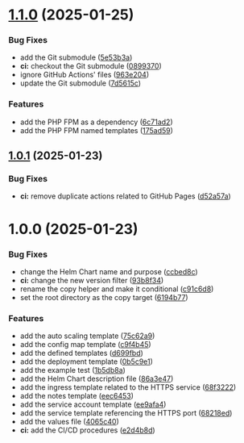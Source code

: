 # [1.1.0](https://github.com/jacob-cabral/fastinx/compare/v1.0.1...v1.1.0) (2025-01-25)


### Bug Fixes

* add the Git submodule ([5e53b3a](https://github.com/jacob-cabral/fastinx/commit/5e53b3ad467ddd6d6eef093d424bd88e7fb6edf7))
* **ci:** checkout the Git submodule ([0899370](https://github.com/jacob-cabral/fastinx/commit/089937056e9b134818efbe9745015fbdd7871246))
* ignore GitHub Actions' files ([963e204](https://github.com/jacob-cabral/fastinx/commit/963e2041220143d2546cdb15d8832668c54f6be5))
* update the Git submodule ([7d5615c](https://github.com/jacob-cabral/fastinx/commit/7d5615cd0703dd06d43e6b4d8d0a5eddc3f1d2e5))


### Features

* add the PHP FPM as a dependency ([6c71ad2](https://github.com/jacob-cabral/fastinx/commit/6c71ad204c27c1ac6dddb1ea9e53e1bbff04574c))
* add the PHP FPM named templates ([175ad59](https://github.com/jacob-cabral/fastinx/commit/175ad595d7279eb36ae1481a24237bcae71bc056))

## [1.0.1](https://github.com/jacob-cabral/fastinx/compare/v1.0.0...v1.0.1) (2025-01-23)


### Bug Fixes

* **ci:** remove duplicate actions related to GitHub Pages ([d52a57a](https://github.com/jacob-cabral/fastinx/commit/d52a57a63341433f0777e1c731a8decfe31de47d))

# 1.0.0 (2025-01-23)


### Bug Fixes

* change the Helm Chart name and purpose ([ccbed8c](https://github.com/jacob-cabral/fastinx/commit/ccbed8ccd5aa961f8e843d7282fa6633504d139b))
* **ci:** change the new version filter ([93b8f34](https://github.com/jacob-cabral/fastinx/commit/93b8f34047db9375dca5aeec86a498392dc9f056))
* rename the copy helper and make it conditional ([c91c6d8](https://github.com/jacob-cabral/fastinx/commit/c91c6d808f8fb2ee9c24a68c0bc67b067180bd5e))
* set the root directory as the copy target ([6194b77](https://github.com/jacob-cabral/fastinx/commit/6194b7712b091cf68229a67b41281d8b2dd0918a))


### Features

* add the auto scaling template ([75c62a9](https://github.com/jacob-cabral/fastinx/commit/75c62a9963450be38d3badab299005ceb64af4f6))
* add the config map template ([c9f4b45](https://github.com/jacob-cabral/fastinx/commit/c9f4b45f1a77ef31f27b82271680792887d8fbda))
* add the defined templates ([d699fbd](https://github.com/jacob-cabral/fastinx/commit/d699fbd87fd5e5c3ed4dcf014d2e32b8b98c8b06))
* add the deployment template ([0b5c9e1](https://github.com/jacob-cabral/fastinx/commit/0b5c9e11262264e3171ac6d3ee99a70b72e0c2e1))
* add the example test ([1b5db8a](https://github.com/jacob-cabral/fastinx/commit/1b5db8a49b3cde06ef2e92135e6e510eb2103c3f))
* add the Helm Chart description file ([86a3e47](https://github.com/jacob-cabral/fastinx/commit/86a3e471a36862c069fa082a4467713e80e7ba2c))
* add the ingress template related to the HTTPS service ([68f3222](https://github.com/jacob-cabral/fastinx/commit/68f3222533345e5951ae4cf5afd520e4becb2d5f))
* add the notes template ([eec6453](https://github.com/jacob-cabral/fastinx/commit/eec6453ff4b13b60c755aaf6f8115ad666033054))
* add the service account template ([ee9afa4](https://github.com/jacob-cabral/fastinx/commit/ee9afa43cafb6fe7841925d7013a75b1490bf1ce))
* add the service template referencing the HTTPS port ([68218ed](https://github.com/jacob-cabral/fastinx/commit/68218ed13e5d1aa7a2ede4b109c2deef7350ea5e))
* add the values file ([4065c40](https://github.com/jacob-cabral/fastinx/commit/4065c4008dbd08440c454fd7113962ad3ac8e692))
* **ci:** add the CI/CD procedures ([e2d4b8d](https://github.com/jacob-cabral/fastinx/commit/e2d4b8de410277bf43c2dd487af66d624331757a))
